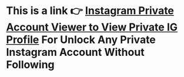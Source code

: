 # This is a link 👉 **[Instagram Private Account Viewer to View Private IG Profile](https://www.linkedin.com/pulse/best-instagram-private-account-viewer-view-ig-profile-0tedf)** For Unlock Any Private Instagram Account Without Following

